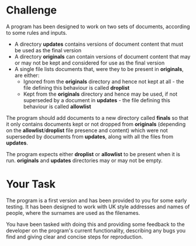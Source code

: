 # Challenge

A program has been designed to work on two sets of documents, according to some rules and inputs.

- A directory **updates** contains versions of document content that must be used as the final version
- A directory **originals** can contain versions of document content that may or may not be kept and considered for use as the final version
- A single file lists documents that, were they to be present in **originals**, are either:
  - Ignored from the **originals** directory and hence not kept at all - the file defining this behaviour is called **droplist**
  - Kept from the **originals** directory and hence may be used, if not superseded by a document in **updates** - the file defining this behaviour is called **allowlist**

The program should add documents to a new directory called **finals** so that it only contains documents kept or not dropped from **originals** (depending on the **allowlist**/**droplist** file presence and content) which were not superseded by documents from **updates**, along with all the files from **updates**.

The program expects either **droplist** or **allowlist** to be present when it is run. **originals** and **updates** directories may or may not be empty.

# Your Task
The program is a first version and has been provided to you for some early testing. It has been designed to work with UK style addresses and names of people, where the surnames are used as the filenames.

You have been tasked with doing this and providing some feedback to the developer on the program's current functionality, describing any bugs you find and giving clear and concise steps for reproduction.
